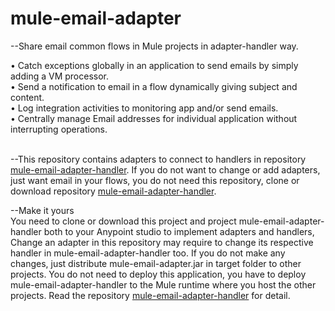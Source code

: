 # mule-email-adapter

--Share email common flows in Mule projects in adapter-handler way.<br/>

•	Catch exceptions globally in an application to send emails by simply adding a VM processor. <br/>
•	Send a notification to email in a flow dynamically giving subject and content. <br/>
•	Log integration activities to monitoring app and/or send emails. <br/>
•	Centrally manage Email addresses for individual application without interrupting operations. <br/><br/>

--This repository contains adapters to connect to handlers in repository <a href="https://github.com/kunji01/mule-email-adapter-handler">mule-email-adapter-handler</a>.
If you do not want to change or add adapters, just want email in your flows, you do not need this repository, clone or download repository 
<a href="https://github.com/kunji01/mule-email-adapter-handler">mule-email-adapter-handler</a>.<br/>

--Make it yours<br/>
You need to clone or download this project and project mule-email-adapter-handler both to your Anypoint studio to implement adapters and handlers, Change an adapter in this repository may require to change its respective handler in mule-email-adapter-handler too. If you do not make any changes, just distribute mule-email-adapter.jar in target folder to other projects. You do not need to deploy this application, you have to deploy mule-email-adapter-handler to the Mule runtime where you host the other projects. Read the repository <a href="https://github.com/kunji01/mule-email-adapter-handler">mule-email-adapter-handler</a> for detail.
